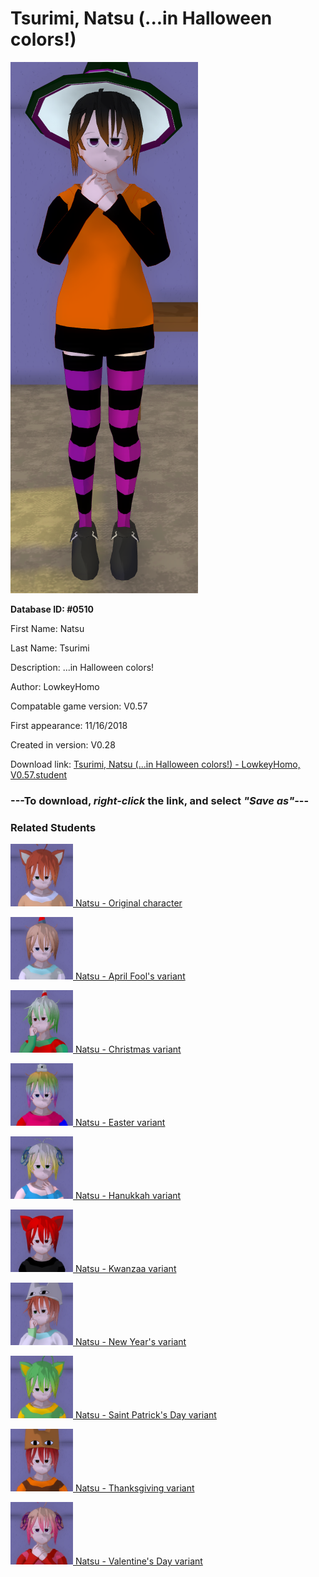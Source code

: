 # Tsurimi, Natsu (...in Halloween colors!)

<img src="../../Files/Images/Tsurimi, Natsu (...in Halloween colors!).png" title="Tsurimi, Natsu (...in Halloween colors!) - LowkeyHomo, V0.57">

**Database ID: #0510**

First Name: Natsu

Last Name: Tsurimi

Description: ...in Halloween colors!

Author: LowkeyHomo

Compatable game version: V0.57

First appearance: 11/16/2018

Created in version: V0.28

Download link: <a href="https://raw.githubusercontent.com/Arbiter1223/Daigaku-Gurashi-Custom-Students/master/Files/Student%20Files/Tsurimi%2C%20Natsu%20(...in%20Halloween%20colors!)%20-%20LowkeyHomo%2C%20V0.57.student">Tsurimi, Natsu (...in Halloween colors!) - LowkeyHomo, V0.57.student</a>

### ---**To download, _right-click_ the link, and select _"Save as"_**---

### Related Students

<a href="Tsurimi, Natsu (A shy and friendly kuudere).md"><img src="../../Files/Thumbs/Tsurimi, Natsu (A shy and friendly kuudere).png" height="100" width="100" title="Tsurimi, Natsu (A shy and friendly kuudere) - LowkeyHomo, V0.57"></a><a href="Tsurimi, Natsu (A shy and friendly kuudere).md"> Natsu - Original character</a>

<a href="Tsurimi, Natsu (...in April Fool's colors!).md"><img src="../../Files/Thumbs/Tsurimi, Natsu (...in April Fool's colors!).png" height="100" width="100" title="Tsurimi, Natsu (...in April Fool's colors!) - LowkeyHomo, V0.57"></a><a href="Tsurimi, Natsu (...in April Fool's colors!).md"> Natsu - April Fool's variant</a>

<a href="Tsurimi, Natsu (...in Christmas colors!).md"><img src="../../Files/Thumbs/Tsurimi, Natsu (...in Christmas colors!).png" height="100" width="100" title="Tsurimi, Natsu (...in Christmas colors!) - LowkeyHomo, V0.57"></a><a href="Tsurimi, Natsu (...in Christmas colors!).md"> Natsu - Christmas variant</a>

<a href="Tsurimi, Natsu (...in Easter colors!).md"><img src="../../Files/Thumbs/Tsurimi, Natsu (...in Easter colors!).png" height="100" width="100" title="Tsurimi, Natsu (...in Easter colors!) - LowkeyHomo, V0.57"></a><a href="Tsurimi, Natsu (...in Easter colors!).md"> Natsu - Easter variant</a>

<a href="Tsurimi, Natsu (...in Hanukkah colors!).md"><img src="../../Files/Thumbs/Tsurimi, Natsu (...in Hanukkah colors!).png" height="100" width="100" title="Tsurimi, Natsu (...in Hanukkah colors!) - LowkeyHomo, V0.57"></a><a href="Tsurimi, Natsu (...in Hanukkah colors!).md"> Natsu - Hanukkah variant</a>

<a href="Tsurimi, Natsu (...in Kwanzaa colors!).md"><img src="../../Files/Thumbs/Tsurimi, Natsu (...in Kwanzaa colors!).png" height="100" width="100" title="Tsurimi, Natsu (...in Kwanzaa colors!) - LowkeyHomo, V0.57"></a><a href="Tsurimi, Natsu (...in Kwanzaa colors!).md"> Natsu - Kwanzaa variant</a>

<a href="Tsurimi, Natsu (...in New Year's colors!).md"><img src="../../Files/Thumbs/Tsurimi, Natsu (...in New Year's colors!).png" height="100" width="100" title="Tsurimi, Natsu (...in New Year's colors!) - LowkeyHomo, V0.57"></a><a href="Tsurimi, Natsu (...in New Year's colors!).md"> Natsu - New Year's variant</a>

<a href="Tsurimi, Natsu (...in Saint Patrick's Day colors!).md"><img src="../../Files/Thumbs/Tsurimi, Natsu (...in Saint Patrick's Day colors!).png" height="100" width="100" title="Tsurimi, Natsu (...in Saint Patrick's Day colors!) - LowkeyHomo, V0.57"></a><a href="Tsurimi, Natsu (...in Saint Patrick's Day colors!).md"> Natsu - Saint Patrick's Day variant</a>

<a href="Tsurimi, Natsu (...in Thanksgiving colors!).md"><img src="../../Files/Thumbs/Tsurimi, Natsu (...in Thanksgiving colors!).png" height="100" width="100" title="Tsurimi, Natsu (...in Thanksgiving colors!) - LowkeyHomo, V0.57"></a><a href="Tsurimi, Natsu (...in Thanksgiving colors!).md"> Natsu - Thanksgiving variant</a>

<a href="Tsurimi, Natsu (...in Valentine's Day colors!).md"><img src="../../Files/Thumbs/Tsurimi, Natsu (...in Valentine's Day colors!).png" height="100" width="100" title="Tsurimi, Natsu (...in Valentine's Day colors!) - LowkeyHomo, V0.57"></a><a href="Tsurimi, Natsu (...in Valentine's Day colors!).md"> Natsu - Valentine's Day variant</a>

